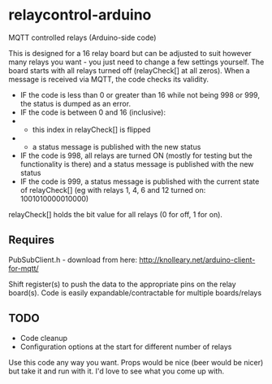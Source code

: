 relaycontrol-arduino
====================

MQTT controlled relays (Arduino-side code)

This is designed for a 16 relay board but can be adjusted to suit however many relays you want - you just need to change a few settings yourself.
The board starts with all relays turned off (relayCheck[] at all zeros).
When a message is received via MQTT, the code checks its validity.

- IF the code is less than 0 or greater than 16 while not being 998 or 999, the status is dumped as an error.
- IF the code is between 0 and 16 (inclusive):
- - this index in relayCheck[] is flipped
- - a status message is published with the new status
- IF the code is 998, all relays are turned ON (mostly for testing but the functionality is there) and a status message is published with the new status
- IF the code is 999, a status message is published with the current state of relayCheck[] (eg with relays 1, 4, 6 and 12 turned on: 1001010000010000)

relayCheck[] holds the bit value for all relays (0 for off, 1 for on).



Requires 
--------
PubSubClient.h - download from here: http://knolleary.net/arduino-client-for-mqtt/

Shift register(s) to push the data to the appropriate pins on the relay board(s). Code is easily expandable/contractable for multiple boards/relays



TODO
----
- Code cleanup
- Configuration options at the start for different number of relays


Use this code any way you want. Props would be nice (beer would be nicer) but take it and run with it. I'd love to see what you come up with.